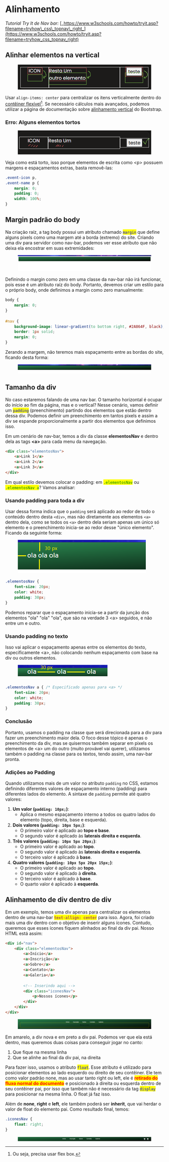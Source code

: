 # Alinhamento

_Tutorial Try It de Nav bar:_ [_https://www.w3schools.com/howto/tryit.asp?filename=tryhow\_css\_topnav\_right_](https://www.w3schools.com/howto/tryit.asp?filename=tryhow_css_topnav_right)

## Alinhar elementos na vertical

<figure><img src="../../../.gitbook/assets/image (8).png" alt=""><figcaption></figcaption></figure>

Usar `align-items: center` para centralizar os itens verticalmente dentro do [contêiner flexível](#user-content-fn-1)[^1]. Se necessário cálculos mais avançados, podemos utilizar a página de documentação sobre [alinhamento vertical](https://getbootstrap.com/docs/5.3/utilities/vertical-align/) do Bootstrap.

### Erro: Alguns elementos tortos

<figure><img src="../../../.gitbook/assets/image (9).png" alt=""><figcaption></figcaption></figure>

Veja como está torto, isso porque elementos de escrita como \<p> possuem margens e espaçamentos extras, basta removê-las:

```css
.event-icon p,
.event-name p {
    margin: 0;
    padding: 0;
    width: 100%;
}
```

## Margin padrão do body

Na criação raíz, a tag body possui um atributo chamado <mark style="color:blue;">`margin`</mark> que define alguns pixels como uma margem até a borda (extremo) do site. Criando uma div para servidor como nav-bar, podemos ver esse atributo que não deixa ela encostrar em suas extremidades:

<figure><img src="../../../.gitbook/assets/criação nav bar css.png" alt=""><figcaption></figcaption></figure>

Definindo o margin como zero em uma classe da nav-bar não irá funcionar, pois esse é um atributo raíz do body. Portanto, devemos criar um estilo para o próprio body, onde definimos a margin como zero manualmente:

```css
body {
    margin: 0;
}

#nav {
    background-image: linear-gradient(to bottom right, #2A864F, black);
    border: 1px solid;
    margin: 0;
}
```

Zerando a margem, não teremos mais espaçamento entre as bordas do site, ficando desta forma:

<figure><img src="../../../.gitbook/assets/nav bar com css.png" alt=""><figcaption></figcaption></figure>

## Tamanho da div

No caso estaremos falando de uma nav bar. O tamanho horizontal é ocupar do início ao fim da página, mas e o vertical? Nesse cenário, vamos definir um <mark style="color:blue;">`padding`</mark> (preenchimento) partindo dos elementos que estão dentro dessa div. Podemos definir um preenchimento em tantos pixels e assim a div se espande proporcionalmente a partir dos elementos que definimos isso.

Em um cenário de nav-bar, temos a div da classe **elementosNav** e dentro dela as tags **\<a>** para cada menu da navegação.&#x20;

```html
<div class="elementosNav">
    <a>Link 1</a>
    <a>Link 2</a>
    <a>Link 3</a>
</div>
```

Em qual estilo devemos colocar o padding: em <mark style="color:green;">`.elementosNav`</mark> ou <mark style="color:green;">`.elementosNav a`</mark>? Vamos analisar:

### Usando padding para toda a div

Usar dessa forma indica que o `padding` será aplicado ao redor de todo o conteúdo dentro desta `<div>`, mas não diretamente aos elementos `<a>` dentro dela, como se todos os `<a>` dentro dela seriam apenas um único só elemento e o preenchimento inicia-se ao redor desse "único elemento". Ficando da seguinte forma:

<figure><img src="../../../.gitbook/assets/margin e padding css.png" alt=""><figcaption></figcaption></figure>

```css
.elementosNav {
    font-size: 20px;
    color: white;
    padding: 30px;
}
```

Podemos reparar que o espaçamento inicia-se a partir da junção dos elementos "ola" "ola" "ola", que são na verdade 3 \<a> seguidos, e não entre um e outro.

### Usando padding no texto

Isso vai aplicar o espaçamento apenas entre os elementos do texto, especificamente \<a>, não colocando nenhum espaçamento com base na div ou outros elementos.

<figure><img src="../../../.gitbook/assets/padding css.png" alt=""><figcaption></figcaption></figure>

```css
.elementosNav a { /* Especificado apenas para <a> */
    font-size: 20px;
    color: white;
    padding: 30px;
}
```

### Conclusão

Portanto, usamos o padding na classe que será direcionada para a div para fazer um preenchimento maior dela. O foco desse tópico é apenas o preenchimento da div, mas se quisermos também separar em pixels os elementos de \<a> um do outro (muito provável vai querer), utilizamos também o padding na classe para os textos, tendo assim, uma nav-bar pronta.

### Adições ao Padding

Quando utilizamos mais de um valor no atributo `padding` no CSS, estamos definindo diferentes valores de espaçamento interno (padding) para diferentes lados do elemento. A sintaxe de `padding` permite até quatro valores:

1. **Um valor (`padding: 10px;`)**:
   * Aplica o mesmo espaçamento interno a todos os quatro lados do elemento (topo, direita, base e esquerda).
2. **Dois valores (`padding: 10px 5px;`)**:
   * O primeiro valor é aplicado ao **topo e base**.
   * O segundo valor é aplicado às **laterais direita e esquerda**.
3. **Três valores (`padding: 10px 5px 20px;`)**:
   * O primeiro valor é aplicado ao **topo**.
   * O segundo valor é aplicado às **laterais direita e esquerda**.
   * O terceiro valor é aplicado à **base**.
4. **Quatro valores (`padding: 10px 5px 20px 15px;`)**:
   * O primeiro valor é aplicado ao **topo**.
   * O segundo valor é aplicado à **direita**.
   * O terceiro valor é aplicado à **base**.
   * O quarto valor é aplicado à **esquerda**.

## Alinhamento de div dentro de div

Em um exemplo, temos uma div apenas para centralizar os elementos dentro de uma nav-bar <mark style="color:purple;">`text-allign: center`</mark> para isso. Agora, foi criado mais uma div dentro com o objetivo de inserir alguns ícones. Contudo, queremos que esses ícones fiquem alinhados ao final da div pai. Nosso HTML está assim:

```html
<div id="nav">
    <div class="elementosNav">
        <a>Início</a>
        <a>Inscrição</a>
        <a>Sobre</a>
        <a>Contato</a>
        <a>Galeria</a>
        
        <!-- Inserindo aqui -->
        <div class="iconesNav">
            <p>Nossos ícones</p>
        </div>
    </div>
</div>
```

<figure><img src="../../../.gitbook/assets/alinhamento css 2.png" alt=""><figcaption></figcaption></figure>

Em amarelo, a div nova e em preto a div pai. Podemos ver que ela está dentro, mas queremos duas coisas para conseguir jogar no canto:

1. Que fique na mesma linha
2. Que se alinhe ao final da div pai, na direita

Para fazer isso, usamos o atributo <mark style="color:blue;">`float`</mark>. Esse atributo é utilizado para posicionar elementos ao lado esquerdo ou direito de seu contêiner. Ele tem como valor padrão none, mas ao usar tanto right ou left, ele é <mark style="color:red;">**retirado do fluxo normal do documento**</mark> e posicionado à direita ou esquerda dentro de seu contêiner pai, por isso que também não é necessário da tag <mark style="color:blue;">`display`</mark> para posicionar na mesma linha. O float já faz isso.

Além de **none**, **right** e **left**, ele também poderá ser **inherit**, que vai herdar o valor de float do elemento pai. Como resultado final, temos:

```css
.iconesNav {
    float: right;
}
```

<figure><img src="../../../.gitbook/assets/alinhamento css 1.png" alt=""><figcaption></figcaption></figure>

[^1]: Ou seja, precisa usar flex box.
